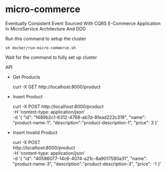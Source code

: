 # micro-commerce
Eventually Consistent Event Sourced With CQRS E-Commerce Application In MicroService Architecture And DDD

Run this command to setup the cluster

    sh docker/run-micro-commerce.sh

Wait for the command to fully set up cluster

API

* Get Products  

    
    curl -X GET http://localhost:8000/product

* Insert Product    


    curl -X POST http://localhost:8000/product \
      -H 'content-type: application/json' \
      -d '{ 
        "id": "f489b2c1-6312-4768-ab7d-8fead222c319", 
        "name": "product-name-1", 
        "description":"product-description-1", 
        "price": 3
    }'
    
* Insert Invalid Product



    curl -X POST \
      http://localhost:8000/product \
      -H 'content-type: application/json' \
      -d '{ 
    	"id": "40586077-14c6-4074-a21c-6a9017580a31", 
    	"name": "product-name-3", 
    	"description":"product-description-3", 
    	"price": -1
    }'